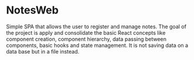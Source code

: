 # NotesWeb
Simple SPA that allows the user to register and manage notes. The goal of the project is apply and consolidate the basic React concepts like component creation, component hierarchy, data passing between components, basic hooks and state management.
It is not saving data on a data base but in a file instead.
